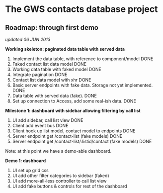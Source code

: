 The GWS contacts database project
==================================

## Roadmap: through first demo

_updated 06 JUN 2013_

__Working skeleton: paginated data table with served data__

1. Implement the data table, with reference to component/model  DONE
2. Faked contact list data model  DONE
3. Working data table with faked model  DONE
4. Integrate pagination  DONE
5. Contact list data model with xhr  DONE
6. Basic server endpoints with fake data. Storage not yet implemented.  DONE
7. Data table with served data (fake).  DONE 
8. Set up connection to Access, add some real-ish data.  DONE

__Milestone 1: dashboard with sidebar allowing filtering by call list__

1. UI add sidebar, call list view  DONE
2. Client add event bus DONE
3. Client hook up list model, contact model to endpoints  DONE
4. Server endpoint get /contact-list  (fake models)  DONE
5. Server endpoint get /contact-list/:listid/contact (fake models)  DONE

Note: at this point we have a demo-able dashboard.

__Demo 1: dashboard__

1. UI set up grid css
2. UI add other filter categories to sidebar (faked)
3. UI add more-all-less controller to call list view
4. UI add fake buttons & controls for rest of the dashboard

